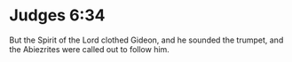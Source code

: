 # Judges 6:34

But the Spirit of the Lord clothed Gideon, and he sounded the trumpet, and the Abiezrites were called out to follow him.
